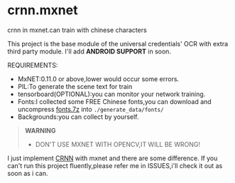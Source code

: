 # crnn.mxnet
crnn in mxnet.can train with chinese characters

This project is the base module of the universal credentials' OCR with extra third party module.
I'll add **ANDROID SUPPORT** in soon.

REQUIREMENTS:
- MxNET:0.11.0 or above,lower would occur some errors.
- PIL:To generate the scene text for train
- tensorboard(OPTIONAL):you can monitor your network training.
- Fonts:I collected some FREE Chinese fonts,you can download and uncompress [fonts.7z](https://pan.baidu.com/s/1gfiq53P) into `./generate_data/fonts/`
- Backgrounds:you can collect by yourself.
> **WARNING**
> - DON'T USE MXNET WITH OPENCV,IT WILL BE WRONG!



I just implement [CRNN](https://github.com/bgshih/crnn) with mxnet and there are some difference.
If you can't run this project fluently,please refer me in ISSUES,i'll check it out as soon as i can.